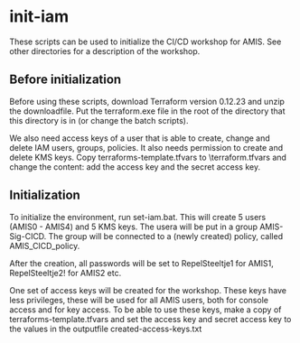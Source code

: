 # init-iam
These scripts can be used to initialize the CI/CD workshop for AMIS. See other directories for a description of the workshop. 

## Before initialization
Before using these scripts, download Terraform version 0.12.23 and unzip the downloadfile. Put the terraform.exe file
in the root of the directory that this directory is in (or change the batch scripts).

We also need access keys of a user that is able to create, change and delete IAM users, groups, policies. It also needs 
permission to create and delete KMS keys. Copy terraforms-template.tfvars to \terraform.tfvars and change the content:
add the access key and the secret access key.

## Initialization

To initialize the environment, run set-iam.bat. This will create 5 users (AMIS0 - AMIS4) and 5 KMS keys. The usera
will be put in a group AMIS-Sig-CICD. The group will be connected to a (newly created) policy, called AMIS_CICD_policy.

After the creation, all passwords will be set to RepelSteeltje1 for AMIS1, RepelSteeltje2! for AMIS2 etc. 

One set of access keys will be created for the workshop. These keys have less privileges, these will be used for all 
AMIS users, both for console access and for key access. To be able to use these keys, make a copy of terraforms-template.tfvars
and set the access key and secret access key to the values in the outputfile created-access-keys.txt